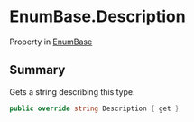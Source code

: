 # EnumBase.Description

Property in [EnumBase](/docs/api/csharp/yarn.enumbase.md)

## Summary


Gets a string describing this type.


```csharp
public override string Description { get }
```

